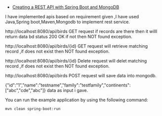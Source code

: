 * [Creating a REST API with Spring Boot and MongoDB]()

I have implemented apis based on requirement given ,I have used Java,Spring boot,Maven,Mongodb to implement rest service.

http://localhost:8080/api/birds GET request if records are there then it willl return data bd status 200 OK if not then NOT found exception.

http://localhost:8080/api/birds/{id} GET request will retrieve matching record ,if does not exist then NOT found exception.

http://localhost:8080/api/birds/{id} Delete request will delet matching record ,if does not exist then NOT found exception.

http://localhost:8080/api/birds POST request will save data into mongodb.

{"id":"1","name":"testname","family":"testfamily","continents":["abc","cde","abc"]} data as input i gave.



You can run the example application by using the following command:

    mvn clean spring-boot:run
